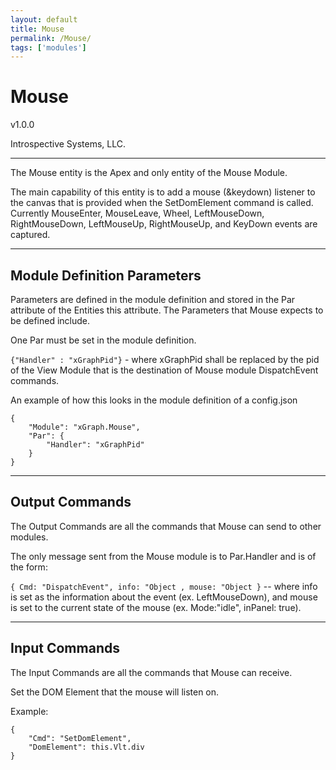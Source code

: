 ```yaml
---
layout: default
title: Mouse
permalink: /Mouse/
tags: ['modules']
---
```


# Mouse 

v1.0.0

Introspective Systems, LLC.


---

The Mouse entity is the Apex and only entity of the Mouse Module.

The main capability of this entity is to add a mouse (&keydown) listener to the canvas that is provided when 
the SetDomElement command is called. Currently MouseEnter, MouseLeave, Wheel, LeftMouseDown, RightMouseDown, 
LeftMouseUp, RightMouseUp, and KeyDown events are captured.

---

## Module Definition Parameters

Parameters are defined in the module definition and stored in the Par attribute 
of the Entities this attribute.
The Parameters that Mouse expects to be defined include.

One Par must be set in the module definition. 

`{"Handler" : "xGraphPid"}`  - where xGraphPid shall be replaced by the pid of the View Module that is the 
destination of Mouse module DispatchEvent commands.

An example of how this looks in the module definition of a config.json
```
{
	"Module": "xGraph.Mouse",
	"Par": {
		"Handler": "xGraphPid"
	}
}
```

---

## Output Commands

The Output Commands are all the commands that Mouse can send to
other modules.

The only message sent from the Mouse module is to Par.Handler and is of the form:

`{ Cmd: "DispatchEvent", info: "Object , mouse: "Object }` -- where info is set as the information about the 
event (ex. LeftMouseDown), and mouse is set to the current state of the mouse (ex. Mode:"idle", inPanel: 
true). 

---

## Input Commands
The Input Commands are all the commands that Mouse can
receive.

Set the DOM Element that the mouse will listen on.

Example: 

```
{
	"Cmd": "SetDomElement",
	"DomElement": this.Vlt.div
}
```
